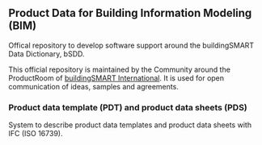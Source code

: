## Product Data for Building Information Modeling (BIM)
Offical repository to develop software support around the buildingSMART Data Dictionary, bSDD.

This official repository is maintained by the Community around the ProductRoom of [buildingSMART International](https://www.buildingsmart.org). It is used for open communication of ideas, samples and agreements.

### Product data template (PDT) and product data sheets (PDS)
System to describe product data templates and product data sheets with IFC (ISO 16739).
